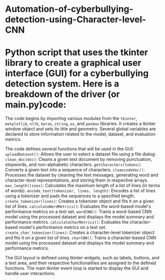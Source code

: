 # Automation-of-cyberbullying-detection-using-Character-level-CNN
# Python script that uses the tkinter library to create a graphical user interface (GUI) for a cyberbullying detection system. Here is a breakdown of the driver (or main.py)code:

The code begins by importing various modules from the `tkinter`, `matplotlib`, `nltk`, `keras`, `string`, `os`, and `pandas` libraries.
It creates a tkinter window object and sets its title and geometry.
Several global variables are declared to store information related to the model, dataset, and evaluation metrics.


The code defines several functions that will be used in the GUI:
`uploadDataset()`: Allows the user to select a dataset file using a file dialog.
`clean_doc(doc)`: Cleans a given text document by removing punctuation, stopwords, and non-alphabetic characters.
`getCharacters(tokens)`: Converts a given text into a sequence of characters.
`cleancodeVec()`: Processes the dataset by cleaning the text messages, generating word and character-level representations, and storing them in respective arrays.
`max_length(lines)`: Calculates the maximum length of a list of lines (in terms of words).
`encode_text(tokenizer, lines, length)`: Encodes a list of lines using a tokenizer and pads the sequences to a specified length.
`create_tokenizer(lines)`: Creates a tokenizer object and fits it on a given list of lines.
`calculateWordMetrics()`: Evaluates the word-based model's performance metrics on a test set.
`wordCNN()`: Trains a word-based CNN model using the processed dataset and displays the model summary and performance metrics.
`calculateCharMetrics()`: Evaluates the character-based model's performance metrics on a test set.
`create_char_tokenizer(lines)`: Creates a character-level tokenizer object and fits it on a given list of lines.
`charCNN()`: Trains a character-based CNN model using the processed dataset and displays the model summary and performance metrics.

The GUI layout is defined using tkinter widgets, such as labels, buttons, and a text area, and their respective functionalities are assigned to the defined functions.
The main tkinter event loop is started to display the GUI and handle user interactions.
